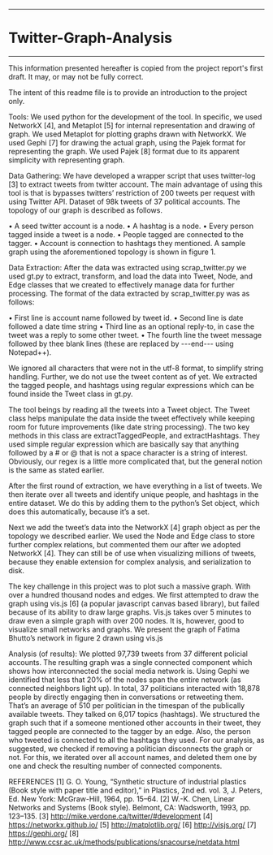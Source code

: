 ***
Twitter-Graph-Analysis
======================
***

This information presented hereafter is copied from the project report's first draft. It may, or may not be fully correct.

The intent of this readme file is to provide an introduction to the project only. 

Tools:
We used python for the development of the tool. In specific, we used NetworkX [4], and Metaplot [5] for internal representation and drawing of graph. We used Metaplot for plotting graphs drawn with NetworkX. We used Gephi [7] for drawing the actual graph, using the Pajek format for representing the graph. We used Pajek [8] format due to its apparent simplicity with representing graph. 

Data Gathering:
We have developed a wrapper script that uses twitter-log [3] to extract tweets from twitter account. The main advantage of using this tool is that is bypasses twitters’ restriction of 200 tweets per request with using Twitter API. Dataset of 98k tweets of 37 political accounts. The topology of our graph is described as follows.

•	A seed twitter account is a node.
•	A hashtag is a node.
•	Every person tagged inside a tweet is a node.
•	People tagged are connected to the tagger.
•	Account is connection to hashtags they mentioned.
A sample graph using the aforementioned topology is shown in figure 1.

Data Extraction:
After the data was extracted using scrap\_twitter.py we used gt.py to extract, transform, and load the data into Tweet, Node, and Edge classes that we created to effectively manage data for further processing. The format of the data extracted by scrap\_twitter.py was as follows:

•	First line is account name followed by tweet id.
•	Second line is date followed a date time string
•	Third line as an optional reply-to, in case the tweet was a reply to some other tweet.
•	The fourth line the tweet message followed by thee blank lines (these are replaced by ---end--- using Notepad++).

We ignored all characters that were not in the utf-8 format, to simplify string handling. Further, we do not use the tweet content as of yet. We extracted the tagged people, and hashtags using regular expressions which can be found inside the Tweet class in gt.py.

The tool beings by reading all the tweets into a Tweet object. The Tweet class helps manipulate the data inside the tweet effectively while keeping room for future improvements (like date string processing). The two key methods in this class are extractTaggedPeople, and extractHashtags. They used simple regular expression which are basically say that anything followed by a # or @ that is not a space character is a string of interest. Obviously, our regex is a little more complicated that, but the general notion is the same as stated earlier.

After the first round of extraction, we have everything in a list of tweets. We then iterate over all tweets and identify unique people, and hashtags in the entire dataset. We do this by adding them to the python’s Set object, which does this automatically, because it’s a set.

Next we add the tweet’s data into the NetworkX [4] graph object as per the topology we described earlier. We used the Node and Edge class to store further complex relations, but commented them our after we adopted NetworkX [4]. They can still be of use when visualizing millions of tweets, because they enable extension for complex analysis, and serialization to disk. 
 
The key challenge in this project was to plot such a massive graph. With over a hundred thousand nodes and edges. We first attempted to draw the graph using vis.js [6] (a popular javascript canvas based library), but failed because of its ability to draw large graphs. Vis.js takes over 5 minutes to draw even a simple graph with over 200 nodes. It is, however, good to visualize small networks and graphs. We present the graph of Fatima Bhutto’s network in figure 2 drawn using vis.js 

Analysis (of results):
We plotted 97,739 tweets from 37 different policial accounts. The resulting graph was a single connected component which shows how interconnected the social media network is. Using Gephi we identified that less that 20% of the nodes span the entire network (as connected neighbors light up).
In total, 37 politicians interacted with 18,878 people by directly engaging then in conversations or retweeting them. That’s an average of 510 per politician in the timespan of the publically available tweets. They talked on 6,017 topics (hashtags).
We structured the graph such that if a someone mentioned other accounts in their tweet, they tagged people are connected to the tagger by an edge. Also, the person who tweeted is connected to all the hashtags they used. For our analysis, as suggested, we checked if removing a politician disconnects the graph or not. For this, we iterated over all account names, and deleted them one by one and check the resulting number of connected components. 

REFERENCES
[1]	G. O. Young, “Synthetic structure of industrial plastics (Book style with paper title and editor),” 	in Plastics, 2nd ed. vol. 3, J. Peters, Ed.  New York: McGraw-Hill, 1964, pp. 15–64.
[2]	W.-K. Chen, Linear Networks and Systems (Book style).	Belmont, CA: Wadsworth, 1993, pp. 123–135.
[3]	http://mike.verdone.ca/twitter/#development
[4]	https://networkx.github.io/
[5]	http://matplotlib.org/
[6]	http://visjs.org/
[7]	https://gephi.org/
[8]	http://www.ccsr.ac.uk/methods/publications/snacourse/netdata.html
